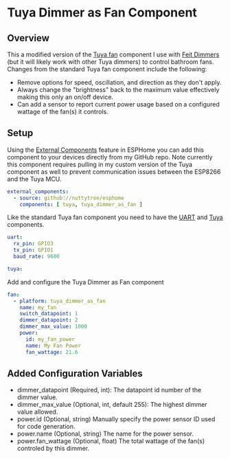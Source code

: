 # Tuya Dimmer as Fan Component
## Overview
This a modified version of the [Tuya fan](https://esphome.io/components/fan/tuya.html) component I use with [Feit Dimmers](https://www.amazon.com/gp/product/B07SXDFH38/ref=ppx_yo_dt_b_asin_title_o02_s00?ie=UTF8&psc=1) (but it will likely work with other Tuya dimmers) to control bathroom fans. Changes from the standard Tuya fan component include the following:
* Remove options for speed, oscillation, and direction as they don't apply.
* Always change the "brightness" back to the maximum value effectively making this only an on/off device.
* Can add a sensor to report current power usage based on a configured wattage of the fan(s) it controls.


## Setup
Using the [External Components](https://esphome.io/components/external_components.html) feature in ESPHome you can add this component to your devices directly from my GitHub repo.  Note currently this component requires pulling in my custom version of the Tuya component as well to prevent communication issues between the ESP8266 and the Tuya MCU.
```yaml
external_components:
  - source: github://nuttytree/esphome
    components: [ tuya, tuya_dimmer_as_fan ]
```

Like the standard Tuya fan component you need to have the [UART](https://esphome.io/components/uart.html) and [Tuya](https://esphome.io/components/tuya.html) components.
```yaml
uart:
  rx_pin: GPIO3
  tx_pin: GPIO1
  baud_rate: 9600

tuya:
```

Add and configure the Tuya Dimmer as Fan component
```yaml
fan:
  - platform: tuya_dimmer_as_fan
    name: my_fan
    switch_datapoint: 1
    dimmer_datapoint: 2
    dimmer_max_value: 1000
    power:
      id: my_fan_power
      name: My Fan Power
      fan_wattage: 21.6
```

## Added Configuration Variables
* dimmer_datapoint (Required, int): The datapoint id number of the dimmer value.
* dimmer_max_value (Optional, int, default 255): The highest dimmer value allowed.
* power.id (Optional, string) Manually specify the power sensor ID used for code generation.
* power.name (Optional, string) The name for the power sensor.
* power.fan_wattage (Optional, float) The total wattage of the fan(s) controled by this dimmer.
